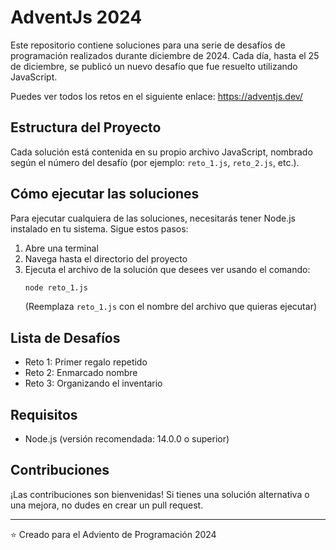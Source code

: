 # AdventJs 2024

Este repositorio contiene soluciones para una serie de desafíos de programación realizados durante diciembre de 2024. Cada día, hasta el 25 de diciembre, se publicó un nuevo desafío que fue resuelto utilizando JavaScript.

Puedes ver todos los retos en el siguiente enlace: https://adventjs.dev/

## Estructura del Proyecto

Cada solución está contenida en su propio archivo JavaScript, nombrado según el número del desafío (por ejemplo: `reto_1.js`, `reto_2.js`, etc.).

## Cómo ejecutar las soluciones

Para ejecutar cualquiera de las soluciones, necesitarás tener Node.js instalado en tu sistema. Sigue estos pasos:

1. Abre una terminal
2. Navega hasta el directorio del proyecto
3. Ejecuta el archivo de la solución que desees ver usando el comando:
   ```bash
   node reto_1.js
   ```
   (Reemplaza `reto_1.js` con el nombre del archivo que quieras ejecutar)

## Lista de Desafíos

- Reto 1: Primer regalo repetido
- Reto 2: Enmarcado nombre
- Reto 3: Organizando el inventario

## Requisitos

- Node.js (versión recomendada: 14.0.0 o superior)

## Contribuciones

¡Las contribuciones son bienvenidas! Si tienes una solución alternativa o una mejora, no dudes en crear un pull request.

---
⭐ Creado para el Adviento de Programación 2024